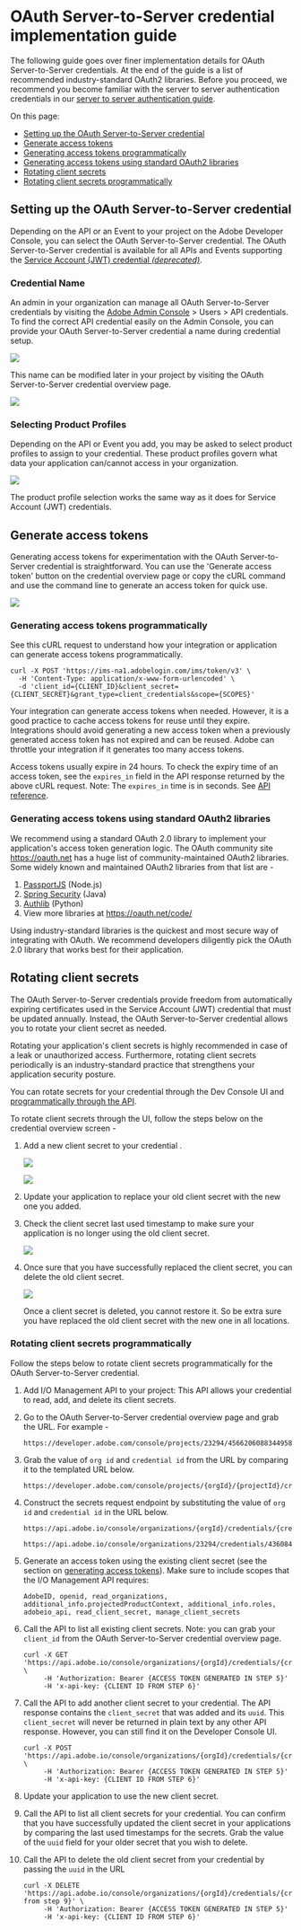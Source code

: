 
# OAuth Server-to-Server credential implementation guide

The following guide goes over finer implementation details for OAuth Server-to-Server credentials. At the end of the guide is a list of recommended industry-standard OAuth2 libraries. Before you proceed, we recommend you become familiar with the server to server authentication credentials in our [server to server authentication guide](./index.md).

On this page:
+ [Setting up the OAuth Server-to-Server credential](#setting-up-the-oauth-server-to-server-credential)
+ [Generate access tokens](#generate-access-tokens)
+ [Generating access tokens programmatically](#generating-access-tokens-programmatically)
+ [Generating access tokens using standard OAuth2 libraries](#generating-access-tokens-using-standard-oauth2-libraries)
+ [Rotating client secrets](#rotating-client-secrets)
+ [Rotating client secrets programmatically](#rotating-client-secrets-programmatically)


## Setting up the OAuth Server-to-Server credential

Depending on the API or an Event to your project on the Adobe Developer Console, you can select the OAuth Server-to-Server credential. The OAuth Server-to-Server credential is available for all APIs and Events supporting the [Service Account (JWT) credential *(deprecated)*](./index.md#service-account-jwt-credential-deprecated).

### Credential Name

An admin in your organization can manage all OAuth Server-to-Server credentials by visiting the [Adobe Admin Console](https://adminconsole.adobe.com) > Users > API credentials. To find the correct API credential easily on the Admin Console, you can provide your OAuth Server-to-Server credential a name during credential setup.

![](../../../images/oauth-server-to-server-credential-name.png)

This name can be modified later in your project by visiting the OAuth Server-to-Server credential overview page.

![](../../../images/oauth-server-to-server-credential-name-update.png)

### Selecting Product Profiles

Depending on the API or Event you add, you may be asked to select product profiles to assign to your credential. These product profiles govern what data your application can/cannot access in your organization. 

![](../../../images/oauth-server-to-server-credential-product-profiles.png)

The product profile selection works the same way as it does for Service Account (JWT) credentials.

## Generate access tokens

Generating access tokens for experimentation with the OAuth Server-to-Server credential is straightforward. You can use the 'Generate access token' button on the credential overview page or copy the cURL command and use the command line to generate an access token for quick use.

![](../../../images/oauth-server-to-server-credential-generate-access-tokens.png)

### Generating access tokens programmatically

See this cURL request to understand how your integration or application can generate access tokens programmatically. 

```curl
curl -X POST 'https://ims-na1.adobelogin.com/ims/token/v3' \
  -H 'Content-Type: application/x-www-form-urlencoded' \
  -d 'client_id={CLIENT_ID}&client_secret={CLIENT_SECRET}&grant_type=client_credentials&scope={SCOPES}'
```

Your integration can generate access tokens when needed. However, it is a good practice to cache access tokens for reuse until they expire. Integrations should avoid generating a new access token when a previously generated access token has not expired and can be reused. Adobe can throttle your integration if it generates too many access tokens.

Access tokens usually expire in 24 hours. To check the expiry time of an access token, see the `expires_in` field in the API response returned by the above cURL request. Note: The `expires_in` time is in seconds. See [API reference](./IMS.md#fetching-access-tokens).

### Generating access tokens using standard OAuth2 libraries

We recommend using a standard OAuth 2.0 library to implement your application's access token generation logic. The  OAuth community site https://oauth.net has a huge list of community-maintained OAuth2 libraries. Some widely known and maintained OAuth2 libraries from that list are -

1. [PassportJS](https://github.com/jaredhanson/passport) (Node.js)
2. [Spring Security](https://spring.io/projects/spring-security) (Java)
3. [Authlib](https://github.com/lepture/authlib) (Python)
4. View more libraries at https://oauth.net/code/

<InlineAlert slots="text"/>

Using industry-standard libraries is the quickest and most secure way of integrating with OAuth. We recommend developers diligently pick the OAuth 2.0 library that works best for their application.

## Rotating client secrets 

The OAuth Server-to-Server credentials provide freedom from automatically expiring certificates used in the Service Account (JWT) credential that must be updated annually. Instead, the OAuth Server-to-Server credential allows you to rotate your client secret as needed. 

Rotating your application's client secrets is highly recommended in case of a leak or unauthorized access. Furthermore, rotating client secrets periodically is an industry-standard practice that strengthens your application security posture. 

You can rotate secrets for your credential through the Dev Console UI and [programmatically through the API](#rotating-client-secrets-programmatically).

To rotate client secrets through the UI, follow the steps below on the credential overview screen - 

1. Add a new client secret to your credential .

     ![](../../../images/oauth-server-to-server-credential-add-client-secret.png)

     ![](../../../images/oauth-server-to-server-credential-added-client-secret.png)

2. Update your application to replace your old client secret with the new one you added.
3. Check the client secret last used timestamp to make sure your application is no longer using the old client secret.

     ![](../../../images/oauth-server-to-server-credential-check-client-secret-timestamps.png)

4. Once sure that you have successfully replaced the client secret, you can delete the old client secret.

     ![](../../../images/oauth-server-to-server-credential-delete-old-client-secret.png)


     <InlineAlert slots="text"/>

     Once a client secret is deleted, you cannot restore it. So be extra sure you have replaced the old client secret with the new one in all locations.


### Rotating client secrets programmatically

Follow the steps below to rotate client secrets programmatically for the OAuth Server-to-Server credential.

1. Add I/O Management API to your project: This API allows your credential to read, add, and delete its client secrets.
   
2. Go to the OAuth Server-to-Server credential overview page and grab the URL. For example - 
     ```
     https://developer.adobe.com/console/projects/23294/4566206088344958295/credentials/436084/details/oauthservertoserver
     ```

3. Grab the value of `org id` and `credential id` from the URL by comparing it to the templated URL below.
     ```
     https://developer.adobe.com/console/projects/{orgId}/{projectId}/credentials/{credentialId}/details/oauthservertoserver
     ```

4. Construct the secrets request endpoint by substituting the value of `org id` and `credential id` in the URL below. 
     ```
     https://api.adobe.io/console/organizations/{orgId}/credentials/{credentialId}/secrets
     ```
     ```
     https://api.adobe.io/console/organizations/23294/credentials/436084/secrets
     ```

5. Generate an access token using the existing client secret (see the section on [generating access tokens](#generate-access-tokens)).  Make sure to include scopes that the I/O Management API requires: 
     ```
     AdobeID, openid, read_organizations, additional_info.projectedProductContext, additional_info.roles, adobeio_api, read_client_secret, manage_client_secrets
     ```

6. Call the API to list all existing client secrets. Note: you can grab your `client_id` from the OAuth Server-to-Server credential overview page. 
     ```curl
     curl -X GET 'https://api.adobe.io/console/organizations/{orgId}/credentials/{credentialId}/secrets' \
          -H 'Authorization: Bearer {ACCESS TOKEN GENERATED IN STEP 5}'
          -H 'x-api-key: {CLIENT ID FROM STEP 6}'
     ```

7.  Call the API to add another client secret to your credential. The API response contains the `client_secret` that was added and its `uuid`. This `client_secret` will never be returned in plain text by any other API response. However, you can still find it on the Developer Console UI.
     ```curl
     curl -X POST 'https://api.adobe.io/console/organizations/{orgId}/credentials/{credentialId}/secrets' \
          -H 'Authorization: Bearer {ACCESS TOKEN GENERATED IN STEP 5}'
          -H 'x-api-key: {CLIENT ID FROM STEP 6}'
     ```

8.  Update your application to use the new client secret. 

9.  Call the API to list all client secrets for your credential. You can confirm that you have successfully updated the client secret in your applications by comparing the last used timestamps for the secrets. Grab the value of the `uuid` field for your older secret that you wish to delete.

10. Call the API to delete the old client secret from your credential by passing the `uuid` in the URL
     ```curl
     curl -X DELETE 'https://api.adobe.io/console/organizations/{orgId}/credentials/{credentialId}/secrets/{uuid from step 9}' \
          -H 'Authorization: Bearer {ACCESS TOKEN GENERATED IN STEP 5}'
          -H 'x-api-key: {CLIENT ID FROM STEP 6}'
     ```

